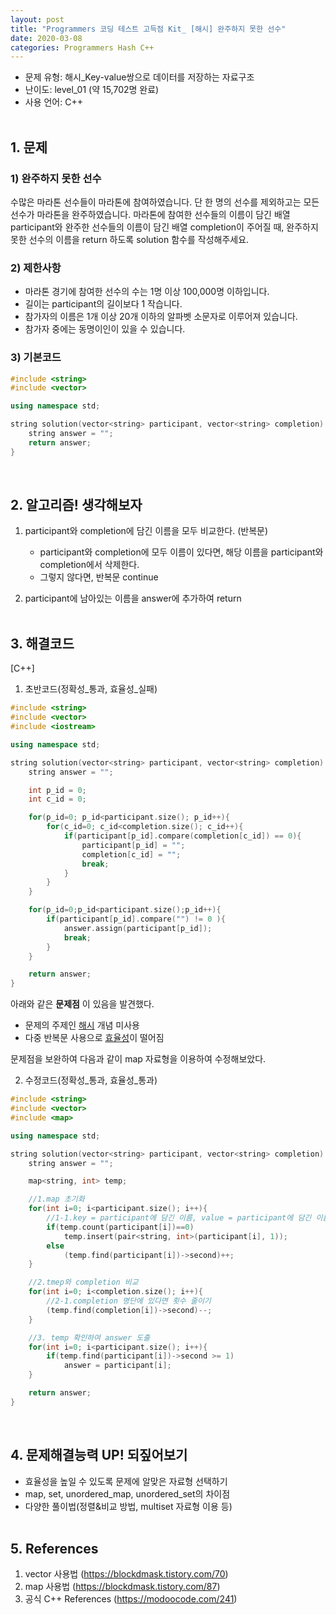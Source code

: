 ```yaml
---
layout: post
title: "Programmers 코딩 테스트 고득점 Kit_ [해시] 완주하지 못한 선수"
date: 2020-03-08
categories: Programmers Hash C++
---
```


- 문제 유형: 해시_Key-value쌍으로 데이터를 저장하는 자료구조
- 난이도: level_01 (약 15,702명 완료)
- 사용 언어: C++ <br/><br/>

## 1. 문제
### 1) 완주하지 못한 선수   

수많은 마라톤 선수들이 마라톤에 참여하였습니다. 단 한 명의 선수를 제외하고는 모든 선수가 마라톤을 완주하였습니다. 마라톤에 참여한 선수들의 이름이 담긴 배열 participant와 완주한 선수들의 이름이 담긴 배열 completion이 주어질 때, 완주하지 못한 선수의 이름을 return 하도록 solution 함수를 작성해주세요.<br/>

### 2) 제한사항   

- 마라톤 경기에 참여한 선수의 수는 1명 이상 100,000명 이하입니다.<br/>
- 길이는 participant의 길이보다 1 작습니다.<br/>
- 참가자의 이름은 1개 이상 20개 이하의 알파벳 소문자로 이루어져 있습니다.<br/>
- 참가자 중에는 동명이인이 있을 수 있습니다.<br/>  

### 3) 기본코드
```c++
#include <string>
#include <vector>

using namespace std;

string solution(vector<string> participant, vector<string> completion) {
    string answer = "";
    return answer;
}
```
<br/>

## 2. 알고리즘! 생각해보자
1) participant와 completion에 담긴 이름을 모두 비교한다. (반복문)
   - participant와 completion에 모두 이름이 있다면, 해당 이름을 participant와 completion에서 삭제한다.
   - 그렇지 않다면, 반복문 continue

2) participant에 남아있는 이름을 answer에 추가하여 return
<br/><br/>

## 3. 해결코드
[C++]<br/>

1) 초반코드(정확성_통과, 효율성_실패)
```c++
#include <string>
#include <vector>
#include <iostream>

using namespace std;

string solution(vector<string> participant, vector<string> completion) {
    string answer = "";

    int p_id = 0;
    int c_id = 0;

    for(p_id=0; p_id<participant.size(); p_id++){
        for(c_id=0; c_id<completion.size(); c_id++){
            if(participant[p_id].compare(completion[c_id]) == 0){
                participant[p_id] = "";
                completion[c_id] = "";
                break;
            }
        }        
    }

    for(p_id=0;p_id<participant.size();p_id++){
        if(participant[p_id].compare("") != 0 ){
            answer.assign(participant[p_id]);
            break;
        }
    }

    return answer;
}
```
아래와 같은 **문제점** 이 있음을 발견했다.<br/>
- 문제의 주제인 <u>해시</u> 개념 미사용
- 다중 반복문 사용으로 <u>효율성</u>이 떨어짐

문제점을 보완하여 다음과 같이 map 자료형을 이용하여 수정해보았다.<br/>

2) 수정코드(정확성_통과, 효율성_통과)
```c++
#include <string>
#include <vector>
#include <map>

using namespace std;

string solution(vector<string> participant, vector<string> completion) {
    string answer = "";

    map<string, int> temp;

    //1.map 초기화
    for(int i=0; i<participant.size(); i++){
        //1-1.key = participant에 담긴 이름, value = participant에 담긴 이름의 횟수
        if(temp.count(participant[i])==0)
            temp.insert(pair<string, int>(participant[i], 1));
        else
            (temp.find(participant[i])->second)++;
    }

    //2.tmep와 completion 비교
    for(int i=0; i<completion.size(); i++){
        //2-1.completion 명단에 있다면 횟수 줄이기
        (temp.find(completion[i])->second)--;
    }

    //3. temp 확인하여 answer 도출
    for(int i=0; i<participant.size(); i++){
        if(temp.find(participant[i])->second >= 1)
            answer = participant[i];
    }

    return answer;
}
```  
<br/>

## 4. 문제해결능력 UP! 되짚어보기
- 효율성을 높일 수 있도록 문제에 알맞은 자료형 선택하기
- map, set, unordered_map, unordered_set의 차이점
- 다양한 풀이법(정렬&비교 방법, multiset 자료형 이용 등)
<br/><br/>

## 5. References
1) vector 사용법 (<https://blockdmask.tistory.com/70>)<br/>
2) map 사용법 (<https://blockdmask.tistory.com/87>)<br/>
3) 공식 C++ References (<https://modoocode.com/241>)
<br/><br/>
